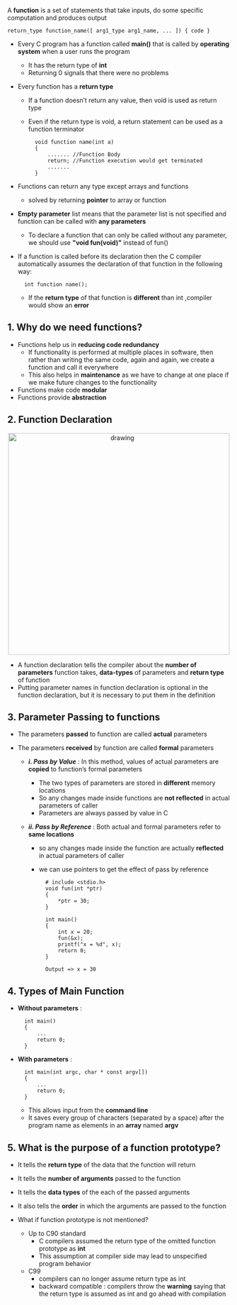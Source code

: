 A **function** is a set of statements that take inputs, do some specific computation and produces output

    return_type function_name([ arg1_type arg1_name, ... ]) { code }

- Every C program has a function called **main()** that is called by **operating system** when a user runs the program
    - It has the return type of **int**
    - Returning 0 signals that there were no problems
- Every function has a **return type**
    - If a function doesn’t return any value, then void is used as return type
    - Even if the return type is void, a return statement can be used as a function terminator

            void function name(int a)
            {
                ....... //Function Body
                return; //Function execution would get terminated
                .......
            }			

-  Functions can return any type except arrays and functions
    - solved by returning **pointer** to array or function
- **Empty parameter** list means that the parameter list is not specified and function can be called with **any parameters**
    - To declare a function that can only be called without any parameter, we should use **"void fun(void)"** instead of fun()
- If a function is called before its declaration then the C compiler automatically assumes the declaration of that function in the following way:
        
        int function name();

    - If the **return type** of that function is **different** than int ,compiler would show an **error**

## 1. Why do we need functions?
- Functions help us in **reducing code redundancy**
    - If functionality is performed at multiple places in software, then rather than writing the same code, again and again, we create a function and call it everywhere
    - This also helps in **maintenance** as we have to change at one place if we make future changes to the functionality
- Functions make code **modular**
- Functions provide **abstraction**

## 2. Function Declaration

<p align="center"><img src="https://www.geeksforgeeks.org/wp-content/uploads/Function-Prototype-in-c.png" alt="drawing" width="500"/></p>

- A function declaration tells the compiler about the **number of parameters** function takes, **data-types** of parameters and **return type** of function 
- Putting parameter names in function declaration is optional in the function declaration, but it is necessary to put them in the definition

## 3. Parameter Passing to functions
- The parameters **passed** to function are called **actual** parameters
- The parameters **received** by function are called **formal** parameters

    - ***i. Pass by Value*** : In this method, values of actual parameters are **copied** to function’s formal parameters
        - The two types of parameters are stored in **different** memory locations
        - So any changes made inside functions are **not reflected** in actual parameters of caller
        - Parameters are always passed by value in C


    - ***ii. Pass by Reference*** : Both actual and formal parameters refer to **same locations**
        - so any changes made inside the function are actually **reflected** in actual parameters of caller
        - we can use pointers to get the effect of pass by reference

                # include <stdio.h>
                void fun(int *ptr)
                {
                    *ptr = 30;
                }
                
                int main()
                {
                    int x = 20;
                    fun(&x);
                    printf("x = %d", x);
                    return 0;
                }

                Output => x = 30

## 4. Types of Main Function 
- **Without parameters** :

        int main()
        {
            ...
            return 0;
        }

- **With parameters** :

        int main(int argc, char * const argv[])
        {
            ...
            return 0;
        }

    - This allows input from the **command line**
    - It saves every group of characters (separated by a space) after the program name as elements in an **array** named **argv**

## 5. What is the purpose of a function prototype?

- It tells the **return type** of the data that the function will return
- It tells the **number of arguments** passed to the function
- It tells the **data types** of the each of the passed arguments
- It also tells the **order** in which the arguments are passed to the function

- What if function prototype is not mentioned?
    - Up to C90 standard
        - C compilers assumed the return type of the omitted function prototype as **int**
        - This assumption at compiler side may lead to unspecified program behavior
    - C99
        - compilers can no longer assume return type as int
        - backward compatible : compilers throw the **warning** saying that the return type is assumed as int and go ahead with compilation